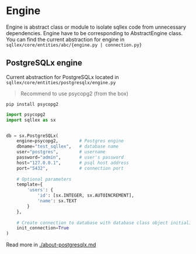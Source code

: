 # Engine

Engine is abstract class or module to isolate sqllex code from unnecessary dependencies.
Engine have to be corresponding to AbstractEngine class. 
You can find the current abstraction for engine in `sqllex/core/entities/abc/{engine.py | connection.py}`

## PostgreSQLx engine
Current abstraction for PostgreSQLx located in `sqllex/core/entities/postgresqlx/engine.py`

> Recommend to use psycopg2 (from the box)

```shell
pip install psycopg2
```

```python
import psycopg2
import sqllex as sx


db = sx.PostgreSQLx(
    engine=psycopg2,        # Postgres engine
    dbname="test_sqllex",   # database name
    user="postgres",        # username
    password="admin",       # user's password
    host="127.0.0.1",       # psql host address 
    port="5432",            # connection port
    
    # Optional parameters
    template={
        'users': {
            'id': [sx.INTEGER, sx.AUTOINCREMENT],
            'name': sx.TEXT
        }
    },
    
    # Create connection to database with database class object initialisation
    init_connection=True
)
```

Read more in [./about-postgresqlx.md](about-postgresqlx.md)